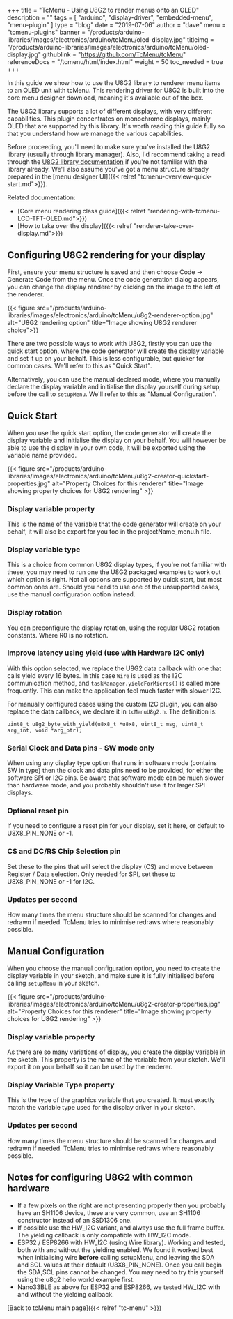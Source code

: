 +++
title = "TcMenu - Using U8G2 to render menus onto an OLED"
description = ""
tags = [ "arduino", "display-driver", "embedded-menu", "menu-plugin" ]
type = "blog"
date = "2019-07-06"
author =  "dave"
menu = "tcmenu-plugins"
banner = "/products/arduino-libraries/images/electronics/arduino/tcMenu/oled-display.jpg"
titleimg = "/products/arduino-libraries/images/electronics/arduino/tcMenu/oled-display.jpg"
githublink = "https://github.com/TcMenu/tcMenu"
referenceDocs = "/tcmenu/html/index.html"
weight = 50
toc_needed = true
+++

In this guide we show how to use the U8G2 library to renderer menu items to an OLED unit with tcMenu. This rendering driver for U8G2 is built into the core menu designer download, meaning it's available out of the box.

The U8G2 library supports a lot of different displays, with very different capabilities. This plugin concentrates on monochrome displays, mainly OLED that are supported by this library. It's worth reading this guide fully so that you understand how we manage the various capabilities.

Before proceeding, you'll need to make sure you've installed the U8G2 library (usually through library manager). Also, I'd recommend taking a read through the [U8G2 library documentation](https://github.com/olikraus/u8g2/wiki) if you're not familiar with the library already. We'll also assume you've got a menu structure already prepared in the [menu designer UI]({{< relref "tcmenu-overview-quick-start.md">}}).  

Related documentation:
 
* [Core menu rendering class guide]({{< relref "rendering-with-tcmenu-LCD-TFT-OLED.md">}})
* [How to take over the display]({{< relref "renderer-take-over-display.md">}})

## Configuring U8G2 rendering for your display

First, ensure your menu structure is saved and then choose Code -> Generate Code from the menu. Once the code generation dialog appears, you can change the display renderer by clicking on the image to the left of the renderer.

{{< figure src="/products/arduino-libraries/images/electronics/arduino/tcMenu/u8g2-renderer-option.jpg" alt="U8G2 rendering option" title="Image showing U8G2 renderer choice">}}

There are two possible ways to work with U8G2, firstly you can use the quick start option, where the code generator will create the display variable and set it up on your behalf. This is less configurable, but quicker for common cases. We'll refer to this as "Quick Start".

Alternatively, you can use the manual declared mode, where you manually declare the display variable and initialise the display yourself during setup, before the call to `setupMenu`. We'll refer to this as "Manual Configuration".

## Quick Start

When you use the quick start option, the code generator will create the display variable and initialise the display on your behalf. You will however be able to use the display in your own code, it will be exported using the variable name provided.

{{< figure src="/products/arduino-libraries/images/electronics/arduino/tcMenu/u8g2-creator-quickstart-properties.jpg" alt="Property Choices for this renderer" title="Image showing property choices for U8G2 rendering" >}}

### Display variable property

This is the name of the variable that the code generator will create on your behalf, it will also be export for you too in the projectName_menu.h file.

### Display variable type

This is a choice from common U8G2 display types, if you're not familiar with these, you may need to run one the U8G2 packaged examples to work out which option is right. Not all options are supported by quick start, but most common ones are. Should you need to use one of the unsupported cases, use the manual configuration option instead.

### Display rotation

You can preconfigure the display rotation, using the regular U8G2 rotation constants. Where R0 is no rotation. 

### Improve latency using yield (use with Hardware I2C only)

With this option selected, we replace the U8G2 data callback with one that calls yield every 16 bytes. In this case `Wire` is used as the I2C communication method, and `taskManager.yieldForMicros()` is called more frequently. This can make the application feel much faster with slower I2C.

For manually configured cases using the custom I2C plugin, you can also replace the data callback, we declare it in `tcMenuU8g2.h`. The definition is:

    uint8_t u8g2_byte_with_yield(u8x8_t *u8x8, uint8_t msg, uint8_t arg_int, void *arg_ptr);


### Serial Clock and Data pins - SW mode only

When using any display type option that runs in software mode (contains SW in type) then the clock and data pins need to be provided, for either the software SPI or I2C pins. Be aware that software mode can be much slower than hardware mode, and you probably shouldn't use it for larger SPI displays.

### Optional reset pin

If you need to configure a reset pin for your display, set it here, or default to U8X8_PIN_NONE or -1.

### CS and DC/RS Chip Selection pin

Set these to the pins that will select the display (CS) and move between Register / Data selection. Only needed for SPI, set these to U8X8_PIN_NONE or -1 for I2C.

### Updates per second

How many times the menu structure should be scanned for changes and redrawn if needed. TcMenu tries to minimise redraws where reasonably possible.

## Manual Configuration

When you choose the manual configuration option, you need to create the display variable in your sketch, and make sure it is fully initialised before calling `setupMenu` in your sketch.  

{{< figure src="/products/arduino-libraries/images/electronics/arduino/tcMenu/u8g2-creator-properties.jpg" alt="Property Choices for this renderer" title="Image showing property choices for U8G2 rendering" >}}

### Display variable property

As there are so many variations of display, you create the display variable in the sketch. This property is the name of the variable from your sketch. We'll export it on your behalf so it can be used by the renderer.

### Display Variable Type property

This is the type of the graphics variable that you created. It must exactly match the variable type used for the display driver in your sketch.

### Updates per second

How many times the menu structure should be scanned for changes and redrawn if needed. TcMenu tries to minimise redraws where reasonably possible.

## Notes for configuring U8G2 with common hardware

* If a few pixels on the right are not presenting properly then you probably have an SH1106 device, these are very common, use an SH1106 constructor instead of an SSD1306 one.
* If possible use the HW_I2C variant, and always use the full frame buffer. The yielding callback is only compatible with HW_I2C mode.
* ESP32 / ESP8266 with HW_I2C (using Wire library).  Working and tested, both with and without the yielding enabled. We found it worked best when initialising wire **before** calling setupMenu, and leaving the SDA and SCL values at their default (U8X8_PIN_NONE). Once you call begin the SDA,SCL pins cannot be changed. You may need to try this yourself using the u8g2 hello world example first.
* Nano33BLE as above for ESP32 and ESP8266, we tested HW_I2C with and without the yielding callback. 

[Back to tcMenu main page]({{< relref "tc-menu" >}}) 